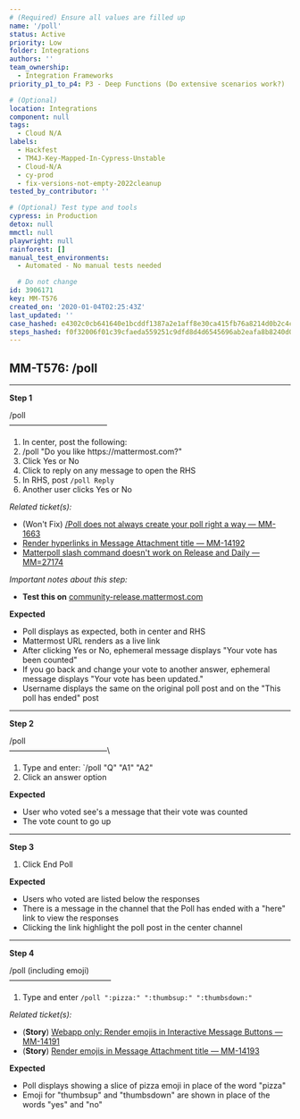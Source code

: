 ```yaml
---
# (Required) Ensure all values are filled up
name: '/poll'
status: Active
priority: Low
folder: Integrations
authors: ''
team_ownership:
  - Integration Frameworks
priority_p1_to_p4: P3 - Deep Functions (Do extensive scenarios work?)

# (Optional)
location: Integrations
component: null
tags:
  - Cloud N/A
labels:
  - Hackfest
  - TM4J-Key-Mapped-In-Cypress-Unstable
  - Cloud-N/A
  - cy-prod
  - fix-versions-not-empty-2022cleanup
tested_by_contributor: ''

# (Optional) Test type and tools
cypress: in Production
detox: null
mmctl: null
playwright: null
rainforest: []
manual_test_environments:
  - Automated - No manual tests needed

  # Do not change
id: 3906171
key: MM-T576
created_on: '2020-01-04T02:25:43Z'
last_updated: ''
case_hashed: e4302c0cb641640e1bcddf1387a2e1aff8e30ca415fb76a8214d0b2c4c35a767990de24eda8cd322005dbace1d6d84fd
steps_hashed: f0f32006f01c39cfaeda559251c9dfd8d4d6545696ab2eafa8b8240d07df9c3132605bf9a29ec2f6c12d2b30ad38477d
---
```


<!-- (Auto-generated) Based on frontmatter's "key" and "name" -->

## MM-T576: /poll

---

**Step 1**

/poll\
–––––––––––––––––––––––––

1. In center, post the following:
2. /poll "Do you like https\://mattermost.com?"
3. Click Yes or No
4. Click to reply on any message to open the RHS
5. In RHS, post `/poll Reply`
6. Another user clicks Yes or No

_Related ticket(s):_

- (Won't Fix) [/Poll does not always create your poll right a way — MM-1663](https://mattermost.atlassian.net/browse/MM-11663)
- [Render hyperlinks in Message Attachment title — MM-14192](https://mattermost.atlassian.net/browse/MM-14192)
- [Matterpoll slash command doesn't work on Release and Daily — MM=27174](https://mattermost.atlassian.net/browse/MM-27174)

_Important notes about this step:_

- **Test this on** [community-release.mattermost.com](https://community-release.mattermost.com)

**Expected**

- Poll displays as expected, both in center and RHS
- Mattermost URL renders as a live link
- After clicking Yes or No, ephemeral message displays "Your vote has been counted"
- If you go back and change your vote to another answer, ephemeral message displays "Your vote has been updated."
- Username displays the same on the original poll post and on the "This poll has ended" post

---

**Step 2**

/poll\
–––––––––––––––––––––––––\\

1. Type and enter: \`/poll "Q" "A1" "A2"
2. Click an answer option

**Expected**

- User who voted see's a message that their vote was counted
- The vote count to go up

---

**Step 3**

1. Click End Poll

**Expected**

- Users who voted are listed below the responses
- There is a message in the channel that the Poll has ended with a "here" link to view the responses
- Clicking the link highlight the poll post in the center channel

---

**Step 4**

/poll (including emoji)\
––––––––––––––––––––––––––

1. Type and enter `/poll ":pizza:" ":thumbsup:" ":thumbsdown:"`

_Related ticket(s):_

- (**Story**) [Webapp only: Render emojis in Interactive Message Buttons — MM-14191](https://mattermost.atlassian.net/browse/MM-14191)
- (**Story**) [Render emojis in Message Attachment title — MM-14193](https://mattermost.atlassian.net/browse/MM-14193)

**Expected**

- Poll displays showing a slice of pizza emoji in place of the word "pizza"
- Emoji for "thumbsup" and "thumbsdown" are shown in place of the words "yes" and "no"
